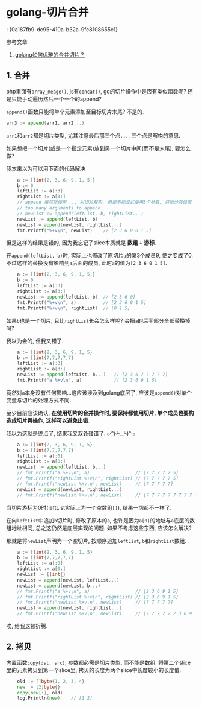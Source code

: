 # golang-切片合并

<!key!>: {0a187fb9-dc95-410a-b32a-9fc8108655c1}

参考文章

1. [golang如何优雅的合并切片？](https://segmentfault.com/q/1010000011354818)

## 1. 合并

php里面有`array_meage()`, js有`concat()`, go的切片操作中是否有类似函数呢? 还是只能手动遍历然后一个一个的append?

`append()`函数只能将单个元素添加至目标切片末尾? 不是的.

```go
arr3 := append(arr1, arr2...)
```

`arr1`和`arr2`都是切片类型, 尤其注意最后那三个点`...`, 三个点是解构的意思.

如果想把一个切片(或是一个指定元素)放到另一个切片中间(而不是末尾), 要怎么做?

我本来以为可以用下面的代码解决

```go
	a := []int{2, 3, 6, 9, 1, 5,}
	b := 0
	leftList := a[:3]
	rightList := a[3:]
	// append 虽然能使用 ... 对切片解构, 但是不能显式使用3个参数, 只能分开设置
	// too many arguments to append
	// newList := append(leftList, b, rightList...)
	newList := append(leftList, b)
	newList = append(newList, rightList...)
	fmt.Printf("%+v\n", newList)	// [2 3 6 0 0 1 5]
```

但是这样的结果是错的, 因为我忘记了slice本质就是 **数组 + 游标**.

在`append(leftList, b)`时, 实际上也修改了原切片`a`的第3个成员9, 使之变成了0. 不过这样的替换没有影响到`a`后面的成员, 此时`a`的值为`[2 3 6 0 1 5]`.

```go
	a := []int{2, 3, 6, 9, 1, 5,}
	b := 0
	leftList := a[:3]
	rightList := a[3:]
	newList := append(leftList, b) 	// [2 3 6 0]
	fmt.Printf("%+v\n", a)			// [2 3 6 0 1 5]
	fmt.Printf("%+v\n", rightList)	// [0 1 5]

```

如果`b`也是一个切片, 且比`rightList`长会怎么样呢? 会把`a`的后半部分全部替换掉吗? 

我以为会的, 但我又错了.

```go
	a := []int{2, 3, 6, 9, 1, 5}
	b := []int{7,7,7,7,7}
	leftList := a[:3]
	rightList := a[3:]
	newList := append(leftList, b...) 	// [2 3 6 7 7 7 7 7]
	fmt.Printf("a %+v\n", a)			// [2 3 6 9 1 5]
```

竟然对`a`本身没有任何影响...这应该涉及到golang底层了, 应该是`append()`对单个变量与切片的处理方式不同.

至少目前应该确认, **在使用切片的合并操作时, 要保持都使用切片, 单个成员也要构造成切片再操作, 这样可以避免出错**.

我以为这就是终点了, 结果我又双叒叕错了. ๐·°(৹˃̵﹏˂̵৹)°·๐

```go
	a := []int{2, 3, 6, 9, 1, 5}
	b := []int{7,7,7,7,7}
	leftList := a[:0]
	rightList := a[0:]
	newList := append(leftList, b...)
	// fmt.Printf("a %+v\n", a)					// [7 7 7 7 7 5]
	// fmt.Printf("rightList %+v\n", rightList)	// [7 7 7 7 7 5]
	// fmt.Printf("newList %+v\n", newList)		// [7 7 7 7 7]
	newList = append(newList, rightList...)
	// fmt.Printf("newList %+v\n", newList)		// [7 7 7 7 7 7 7 7 7 7 5]
```

当切片游标为0时(leftList实际上为一个空数组`[]`), 结果一切都不一样了. 

在向`leftList`中追加`b`切片时, 修改了原本的`a`, 也许是因为`a[0]`的地址与`a`底层的数组地址相同, 总之这仍然是底层实现的问题. 如果不考虑这些东西, 应该怎么解决?

那就是将`newList`声明为一个空切片, 按顺序追加`leftList`, `b`和`rightList`数组.

```go
	a := []int{2, 3, 6, 9, 1, 5}
	b := []int{7,7,7,7,7}
	leftList := a[:0]
	rightList := a[0:]
	newList := []int{}
	newList = append(newList, leftList...)
	newList = append(newList, b...)
	// fmt.Printf("a %+v\n", a)					// [2 3 6 9 1 5]
	// fmt.Printf("rightList %+v\n", rightList)	// [2 3 6 9 1 5]
	// fmt.Printf("newList %+v\n", newList)		// [7 7 7 7 7]
	newList = append(newList, rightList...)
	// fmt.Printf("newList %+v\n", newList)		// [7 7 7 7 7 2 3 6 9 1 5]
```

唉, 给我这顿折腾.

## 2. 拷贝

内置函数`copy(dst, src)`, 参数都必需是切片类型, 而不能是数组. 将第二个slice里的元素拷贝到第一个slice里, 拷贝的长度为两个slice中长度较小的长度值.

```go
	old := []byte{1, 2, 3, 4}
	new := [2]byte{}
	copy(new[:], old)
	log.Println(new)	// [1 2]
```
